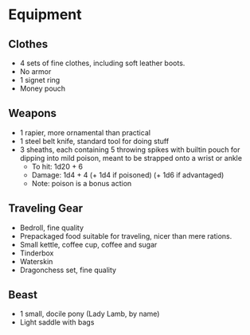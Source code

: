 # Equipment

## Clothes

* 4 sets of fine clothes, including soft leather boots.
* No armor
* 1 signet ring 
* Money pouch

## Weapons

* 1 rapier, more ornamental than practical
* 1 steel belt knife, standard tool for doing stuff
* 3 sheaths, each containing 5 throwing spikes with builtin pouch for dipping into mild poison, meant to be strapped onto a wrist or ankle
  * To hit: 1d20 + 6
  * Damage: 1d4 + 4 (+ 1d4 if poisoned) (+ 1d6 if advantaged)
  * Note: poison is a bonus action

## Traveling Gear

* Bedroll, fine quality
* Prepackaged food suitable for traveling, nicer than mere rations.
* Small kettle, coffee cup, coffee and sugar
* Tinderbox
* Waterskin
* Dragonchess set, fine quality

## Beast

* 1 small, docile pony (Lady Lamb, by name)
* Light saddle with bags
